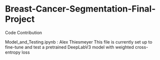 # Breast-Cancer-Segmentation-Final-Project

Code Contribution

Model_and_Testing.ipynb : Alex Thiesmeyer
This file is currently set up to fine-tune and test a pretrained DeepLabV3 model with weighted cross-entropy loss
